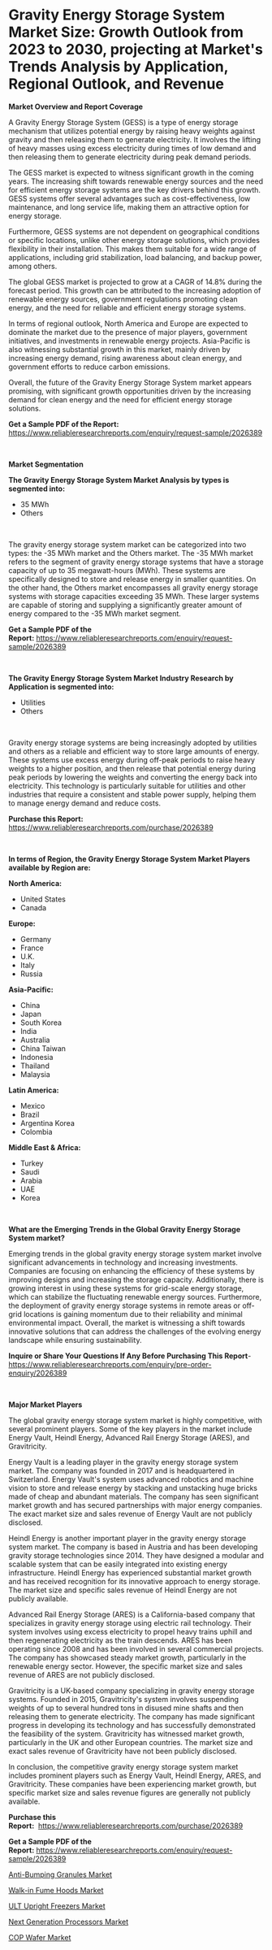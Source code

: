 <p><h1>Gravity Energy Storage System Market Size: Growth Outlook from 2023 to 2030, projecting at Market's Trends Analysis by Application, Regional Outlook, and Revenue</h1></p><p><strong>Market Overview and Report Coverage</strong></p>
<p><p>A Gravity Energy Storage System (GESS) is a type of energy storage mechanism that utilizes potential energy by raising heavy weights against gravity and then releasing them to generate electricity. It involves the lifting of heavy masses using excess electricity during times of low demand and then releasing them to generate electricity during peak demand periods.</p><p>The GESS market is expected to witness significant growth in the coming years. The increasing shift towards renewable energy sources and the need for efficient energy storage systems are the key drivers behind this growth. GESS systems offer several advantages such as cost-effectiveness, low maintenance, and long service life, making them an attractive option for energy storage.</p><p>Furthermore, GESS systems are not dependent on geographical conditions or specific locations, unlike other energy storage solutions, which provides flexibility in their installation. This makes them suitable for a wide range of applications, including grid stabilization, load balancing, and backup power, among others.</p><p>The global GESS market is projected to grow at a CAGR of 14.8% during the forecast period. This growth can be attributed to the increasing adoption of renewable energy sources, government regulations promoting clean energy, and the need for reliable and efficient energy storage systems.</p><p>In terms of regional outlook, North America and Europe are expected to dominate the market due to the presence of major players, government initiatives, and investments in renewable energy projects. Asia-Pacific is also witnessing substantial growth in this market, mainly driven by increasing energy demand, rising awareness about clean energy, and government efforts to reduce carbon emissions.</p><p>Overall, the future of the Gravity Energy Storage System market appears promising, with significant growth opportunities driven by the increasing demand for clean energy and the need for efficient energy storage solutions.</p></p>
<p><strong>Get a Sample PDF of the Report:</strong> <a href="https://www.reliableresearchreports.com/enquiry/request-sample/2026389">https://www.reliableresearchreports.com/enquiry/request-sample/2026389</a></p>
<p>&nbsp;</p>
<p><strong>Market Segmentation</strong></p>
<p><strong>The Gravity Energy Storage System Market Analysis by types is segmented into:</strong></p>
<p><ul><li>35 MWh</li><li>Others</li></ul></p>
<p>&nbsp;</p>
<p><p>The gravity energy storage system market can be categorized into two types: the -35 MWh market and the Others market. The -35 MWh market refers to the segment of gravity energy storage systems that have a storage capacity of up to 35 megawatt-hours (MWh). These systems are specifically designed to store and release energy in smaller quantities. On the other hand, the Others market encompasses all gravity energy storage systems with storage capacities exceeding 35 MWh. These larger systems are capable of storing and supplying a significantly greater amount of energy compared to the -35 MWh market segment.</p></p>
<p><strong>Get a Sample PDF of the Report:</strong>&nbsp;<a href="https://www.reliableresearchreports.com/enquiry/request-sample/2026389">https://www.reliableresearchreports.com/enquiry/request-sample/2026389</a></p>
<p>&nbsp;</p>
<p><strong>The Gravity Energy Storage System Market Industry Research by Application is segmented into:</strong></p>
<p><ul><li>Utilities</li><li>Others</li></ul></p>
<p>&nbsp;</p>
<p><p>Gravity energy storage systems are being increasingly adopted by utilities and others as a reliable and efficient way to store large amounts of energy. These systems use excess energy during off-peak periods to raise heavy weights to a higher position, and then release that potential energy during peak periods by lowering the weights and converting the energy back into electricity. This technology is particularly suitable for utilities and other industries that require a consistent and stable power supply, helping them to manage energy demand and reduce costs.</p></p>
<p><strong>Purchase this Report:</strong>&nbsp; <a href="https://www.reliableresearchreports.com/purchase/2026389">https://www.reliableresearchreports.com/purchase/2026389</a></p>
<p>&nbsp;</p>
<p><strong>In terms of Region, the Gravity Energy Storage System Market Players available by Region are:</strong></p>
<p>
    <p> <strong> North America: </strong>
        <ul>
            <li>United States</li>
            <li>Canada</li>
        </ul>
        </p> 
    <p> <strong> Europe: </strong>
        <ul>
            <li>Germany</li>
            <li>France</li>
            <li>U.K.</li>
            <li>Italy</li>
            <li>Russia</li>
        </ul>
        </p> 
    <p> <strong> Asia-Pacific: </strong>
        <ul>
            <li>China</li>
            <li>Japan</li>
            <li>South Korea</li>
            <li>India</li>
            <li>Australia</li>
            <li>China Taiwan</li>
            <li>Indonesia</li>
            <li>Thailand</li>
            <li>Malaysia</li>
        </ul>
        </p> 
    <p> <strong> Latin America: </strong>
        <ul>
            <li>Mexico</li>
            <li>Brazil</li>
            <li>Argentina Korea</li>
            <li>Colombia</li>
        </ul>
        </p> 
    <p> <strong> Middle East & Africa: </strong>
        <ul>
            <li>Turkey</li>
            <li>Saudi</li>
            <li>Arabia</li>
            <li>UAE</li>
            <li>Korea</li>
        </ul>
    </p>
    </p>
<p>&nbsp;</p>
<p><strong>What are the Emerging Trends in the Global Gravity Energy Storage System market?</strong></p>
<p><p>Emerging trends in the global gravity energy storage system market involve significant advancements in technology and increasing investments. Companies are focusing on enhancing the efficiency of these systems by improving designs and increasing the storage capacity. Additionally, there is growing interest in using these systems for grid-scale energy storage, which can stabilize the fluctuating renewable energy sources. Furthermore, the deployment of gravity energy storage systems in remote areas or off-grid locations is gaining momentum due to their reliability and minimal environmental impact. Overall, the market is witnessing a shift towards innovative solutions that can address the challenges of the evolving energy landscape while ensuring sustainability.</p></p>
<p><strong>Inquire or Share Your Questions If Any Before Purchasing This Report</strong>- <a href="https://www.reliableresearchreports.com/enquiry/pre-order-enquiry/2026389">https://www.reliableresearchreports.com/enquiry/pre-order-enquiry/2026389</a></p>
<p>&nbsp;</p>
<p><strong>Major Market Players</strong></p>
<p><p>The global gravity energy storage system market is highly competitive, with several prominent players. Some of the key players in the market include Energy Vault, Heindl Energy, Advanced Rail Energy Storage (ARES), and Gravitricity.</p><p>Energy Vault is a leading player in the gravity energy storage system market. The company was founded in 2017 and is headquartered in Switzerland. Energy Vault's system uses advanced robotics and machine vision to store and release energy by stacking and unstacking huge bricks made of cheap and abundant materials. The company has seen significant market growth and has secured partnerships with major energy companies. The exact market size and sales revenue of Energy Vault are not publicly disclosed.</p><p>Heindl Energy is another important player in the gravity energy storage system market. The company is based in Austria and has been developing gravity storage technologies since 2014. They have designed a modular and scalable system that can be easily integrated into existing energy infrastructure. Heindl Energy has experienced substantial market growth and has received recognition for its innovative approach to energy storage. The market size and specific sales revenue of Heindl Energy are not publicly available.</p><p>Advanced Rail Energy Storage (ARES) is a California-based company that specializes in gravity energy storage using electric rail technology. Their system involves using excess electricity to propel heavy trains uphill and then regenerating electricity as the train descends. ARES has been operating since 2008 and has been involved in several commercial projects. The company has showcased steady market growth, particularly in the renewable energy sector. However, the specific market size and sales revenue of ARES are not publicly disclosed.</p><p>Gravitricity is a UK-based company specializing in gravity energy storage systems. Founded in 2015, Gravitricity's system involves suspending weights of up to several hundred tons in disused mine shafts and then releasing them to generate electricity. The company has made significant progress in developing its technology and has successfully demonstrated the feasibility of the system. Gravitricity has witnessed market growth, particularly in the UK and other European countries. The market size and exact sales revenue of Gravitricity have not been publicly disclosed.</p><p>In conclusion, the competitive gravity energy storage system market includes prominent players such as Energy Vault, Heindl Energy, ARES, and Gravitricity. These companies have been experiencing market growth, but specific market size and sales revenue figures are generally not publicly available.</p></p>
<p><strong>Purchase this Report:</strong>&nbsp;&nbsp;<a href="https://www.reliableresearchreports.com/purchase/2026389">https://www.reliableresearchreports.com/purchase/2026389</a></p>
<p></p>
<p><strong>Get a Sample PDF of the Report:</strong>&nbsp;<a href="https://www.reliableresearchreports.com/enquiry/request-sample/2026389">https://www.reliableresearchreports.com/enquiry/request-sample/2026389</a></p>
<p><p><a href="https://medium.com/@bethhermann2023/anti-bumping-granules-market-furnishes-information-on-market-share-market-trends-and-market-c1bfd8bdf043">Anti-Bumping Granules Market</a></p><p><a href="https://github.com/CliffMedina6/Market-Research-Report-List-1/blob/main/walk-in-fume-hoods-market.md">Walk-in Fume Hoods Market</a></p><p><a href="https://github.com/PeterParrish5/Market-Research-Report-List-1/blob/main/ult-upright-freezers-market.md">ULT Upright Freezers Market</a></p><p><a href="https://www.linkedin.com/pulse/next-generation-processors-market-challenges-opportunities-growth-a3i7e/">Next Generation Processors Market</a></p><p><a href="https://www.linkedin.com/pulse/cop-wafer-market-size-2023-2030-global-industrial-analysis-8jmme/">COP Wafer Market</a></p></p>